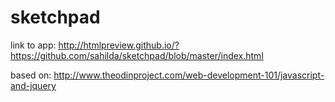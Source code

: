 sketchpad
=========
link to app: http://htmlpreview.github.io/?https://github.com/sahilda/sketchpad/blob/master/index.html

based on: http://www.theodinproject.com/web-development-101/javascript-and-jquery

